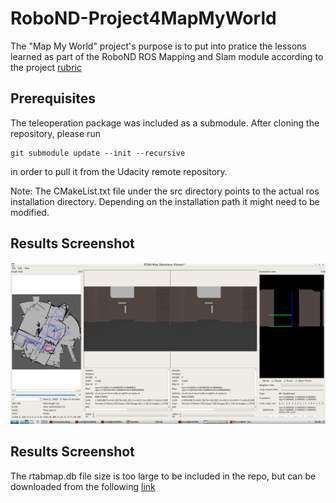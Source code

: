# RoboND-Project4MapMyWorld

The "Map My World" project's purpose is to put into pratice the lessons learned as part of the RoboND ROS Mapping and Slam module according to the project [rubric](https://review.udacity.com/#!/rubrics/2352/view)

[//]: # (Image References)

[image1]: ./images/Result.png "Result"

## Prerequisites

The teleoperation package was included as a submodule. After cloning the repository, please run 
```
git submodule update --init --recursive 
```
in order to pull it from the Udacity remote repository.

Note: The CMakeList.txt file under the src directory points to the actual ros installation directory. Depending on the installation path it might need to be modified.


## Results Screenshot

![alt text][image1]

## Results Screenshot
The rtabmap.db file size is too large to be included in the repo, but can be downloaded from the following [link](https://drive.google.com/file/d/1n42E6pv0_riGNvbBpm_JxCViXDQSX10o/view?usp=sharing)